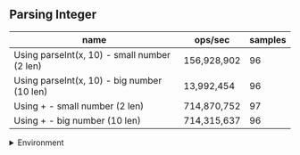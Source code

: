 ## Parsing Integer

|name|ops/sec|samples|
|-|-|-|
|Using parseInt(x, 10) - small number (2 len)|156,928,902|96|
|Using parseInt(x, 10) - big number (10 len)|13,992,454|96|
|Using + - small number (2 len)|714,870,752|97|
|Using + - big number (10 len)|714,315,637|96|


<details>
<summary>Environment</summary>

* __Machine:__ linux x64 | 2 vCPUs | 6.8GB Mem
* __Run:__ Tue Oct 10 2023 21:12:15 GMT+0000 (Coordinated Universal Time)
</details>

<!--
{"environment":{"platform":"linux","arch":"x64","cpus":2,"totalMemory":6.759757995605469},"benchmarks":"[{\"timeStamp\":1696972318442,\"currentTarget\":{\"0\":{\"name\":\"Using parseInt(x, 10) - small number (2 len)\",\"options\":{\"async\":false,\"defer\":false,\"delay\":0.005,\"initCount\":1,\"maxTime\":5,\"minSamples\":5,\"minTime\":0.05},\"async\":false,\"defer\":false,\"delay\":0.005,\"initCount\":1,\"maxTime\":5,\"minSamples\":5,\"minTime\":0.05,\"id\":1,\"stats\":{\"moe\":1.7662813958866247e-10,\"rme\":2.771805999733625,\"sem\":9.011639774931759e-11,\"deviation\":8.8295676777409e-10,\"mean\":6.372312478060757e-9,\"sample\":[6.358513597769712e-9,6.396403009658229e-9,6.360350329221702e-9,6.255501850828924e-9,6.2051685455337615e-9,6.227640870435285e-9,6.200857522036081e-9,6.274294692399182e-9,6.295490929569396e-9,6.218436463627783e-9,6.30673935613873e-9,6.2000151381342355e-9,6.218275295766563e-9,6.2195388716193305e-9,6.214831432167842e-9,6.2129235565101476e-9,6.863724706958797e-9,6.212502364559225e-9,6.7243451053593085e-9,6.205317325396425e-9,6.5919773587027985e-9,6.2179285556869645e-9,6.254089618993478e-9,6.2025918418339985e-9,6.2850352110276975e-9,6.309650659679506e-9,6.221112271315999e-9,6.222598707262799e-9,6.267716541285669e-9,6.275781252225968e-9,6.199383350207852e-9,6.202728109818121e-9,6.277614676012338e-9,6.29168769013255e-9,6.3007929929516005e-9,6.427424204085075e-9,6.2188436758801875e-9,6.242725637747309e-9,6.220142260571283e-9,6.366896924283608e-9,6.218138606230288e-9,6.223444375928642e-9,6.204769243973887e-9,6.28372430626514e-9,6.219350618608644e-9,6.215859775609512e-9,6.288017674603369e-9,6.281450546308395e-9,6.2159149345402005e-9,6.218103977305192e-9,6.216471347161652e-9,6.221418336461068e-9,6.217324702815802e-9,6.204882901053041e-9,6.264803803641132e-9,6.2187594533873645e-9,6.224411388661945e-9,6.213342376429772e-9,6.255008641153559e-9,6.227515624447328e-9,6.2348125573386975e-9,6.2186603899266435e-9,6.2465369219783105e-9,6.2018900962016276e-9,6.219526113054041e-9,6.218994311704354e-9,6.260846212201601e-9,6.202310466617345e-9,6.2056249494479536e-9,6.2237557889050404e-9,6.3118871453225105e-9,6.2158529734992254e-9,6.851743925035303e-9,6.192218484771806e-9,6.209718706767952e-9,6.210436020216367e-9,6.212352978569889e-9,6.21345368368901e-9,6.199453580296934e-9,6.271977061800017e-9,6.209322947623998e-9,6.205328130089989e-9,6.2029535752262685e-9,6.254810761581582e-9,6.400179278892211e-9,6.588178600165279e-9,1.4769868902310071e-8,7.471309564533846e-9,6.296093758309396e-9,6.2335633188658634e-9,6.2390174982432e-9,6.239747179164864e-9,6.332986178359247e-9,6.302017901670178e-9,6.245819608529895e-9,6.228443184940969e-9],\"variance\":7.796126537580682e-19},\"times\":{\"cycle\":0.05152477268398029,\"elapsed\":5.528,\"period\":6.372312478060757e-9,\"timeStamp\":1696972312914},\"running\":false,\"count\":8085726,\"cycles\":7,\"hz\":156928901.93990037},\"1\":{\"name\":\"Using parseInt(x, 10) - big number (10 len)\",\"options\":{\"async\":false,\"defer\":false,\"delay\":0.005,\"initCount\":1,\"maxTime\":5,\"minSamples\":5,\"minTime\":0.05},\"async\":false,\"defer\":false,\"delay\":0.005,\"initCount\":1,\"maxTime\":5,\"minSamples\":5,\"minTime\":0.05,\"id\":2,\"stats\":{\"moe\":1.7924783295516236e-9,\"rme\":2.5081171308479253,\"sem\":9.145297599753182e-10,\"deviation\":8.960525066118015e-9,\"mean\":7.146709009342144e-8,\"sample\":[7.500282774105562e-8,8.31344951494796e-8,1.5708520144077413e-7,7.456677604605669e-8,6.949871618240765e-8,7.209447334690492e-8,7.047121657653211e-8,7.086836105913237e-8,7.12132727409814e-8,7.082339522800957e-8,7.133116873324971e-8,7.146853104672603e-8,7.05692349872852e-8,7.131814549018801e-8,7.157134612352889e-8,7.10576792580864e-8,7.137023983330248e-8,7.12522067542651e-8,6.961112733304545e-8,7.00640661306574e-8,6.98341702480585e-8,7.005501840389875e-8,6.97989389484074e-8,7.078816392835845e-8,7.080954946433344e-8,6.995645301693707e-8,7.050864263535605e-8,7.019018732906993e-8,7.037813466033326e-8,6.964594737238936e-8,6.985295113542116e-8,6.984335506158623e-8,7.042556668243165e-8,7.069782374754101e-8,7.012041016361306e-8,7.009079805062614e-8,7.011122535008534e-8,6.991614813596265e-8,7.045257277593853e-8,7.0200057576443e-8,7.068479913361163e-8,6.99220428670327e-8,7.019402575860391e-8,6.975740165737903e-8,7.017195341791587e-8,6.99957969196603e-8,7.065752023743428e-8,6.983334772744409e-8,7.000594134057151e-8,7.000690094795501e-8,7.035770736087407e-8,7.020691191489653e-8,7.043296936796145e-8,6.951379572700541e-8,7.030479186801286e-8,7.028148711727088e-8,7.034372451042887e-8,6.991189844612147e-8,7.044517146127641e-8,7.034276490304538e-8,7.047190338124516e-8,7.012205383397422e-8,7.049232793896897e-8,6.991847861103685e-8,7.06264001699876e-8,7.017757397544776e-8,7.063339159521018e-8,6.978399511971103e-8,7.064367310289047e-8,7.008037945617678e-8,7.061625574907638e-8,6.993588863070881e-8,7.068987134406723e-8,6.991614813596265e-8,7.031946152317109e-8,7.02218543727252e-8,7.070536351983989e-8,6.986227303571795e-8,7.045833042023949e-8,6.990586799915007e-8,7.057362039302777e-8,6.989983481044327e-8,7.040925335691226e-8,7.005227666851735e-8,7.031068659908288e-8,6.980922045608769e-8,7.063668167766788e-8,7.007887150171701e-8,7.048972329035664e-8,6.985253987511396e-8,7.06555996517996e-8,7.011903929592236e-8,7.03422179268368e-8,6.99938777048933e-8,7.070508934630175e-8,6.991107592550705e-8],\"variance\":8.029100946052925e-17},\"times\":{\"cycle\":0.052132740874997675,\"elapsed\":5.498,\"period\":7.146709009342144e-8,\"timeStamp\":1696972318456},\"running\":false,\"count\":729465,\"cycles\":6,\"hz\":13992454.410733733},\"2\":{\"name\":\"Using + - small number (2 len)\",\"options\":{\"async\":false,\"defer\":false,\"delay\":0.005,\"initCount\":1,\"maxTime\":5,\"minSamples\":5,\"minTime\":0.05},\"async\":false,\"defer\":false,\"delay\":0.005,\"initCount\":1,\"maxTime\":5,\"minSamples\":5,\"minTime\":0.05,\"id\":3,\"stats\":{\"moe\":4.073252169684871e-12,\"rme\":0.2911848840952214,\"sem\":2.0781898824922813e-12,\"deviation\":2.0467796637797833e-11,\"mean\":1.3988542648226418e-9,\"sample\":[1.41517404057485e-9,1.3919914425232316e-9,1.3908147351229366e-9,1.405593722801419e-9,1.394102574871772e-9,1.390761960167728e-9,1.3968055394417284e-9,1.4043766956771002e-9,1.3909754250619706e-9,1.3870919660858578e-9,1.405746331376819e-9,1.390630960774808e-9,1.3904429531507673e-9,1.3854883439973286e-9,1.3938077643056797e-9,1.3883306045501273e-9,1.3863924671317054e-9,1.4012479448416596e-9,1.3969375659305411e-9,1.3884826971883403e-9,1.403877314408412e-9,1.4064430655129707e-9,1.3886347345301936e-9,1.4045132225485507e-9,1.423258826833532e-9,1.4196617709665689e-9,1.3906834923168196e-9,1.3875454238861364e-9,1.4056855053808057e-9,1.3975430334244932e-9,1.4004461476214852e-9,1.3952427324961722e-9,1.3858505351554073e-9,1.4064181821509653e-9,1.3950685213139543e-9,1.3881508913800882e-9,1.4067997546832283e-9,1.413075919192775e-9,1.3844377131570998e-9,1.4026193222181383e-9,1.391640119345028e-9,1.3848275801433647e-9,1.4052016622307006e-9,1.3951487010359716e-9,1.4050883046926759e-9,1.4035449279883798e-9,1.3868563206476663e-9,1.4046453255526194e-9,1.3949766464117942e-9,1.3881115480199397e-9,1.4046757385506261e-9,1.3959167121801792e-9,1.576942037194212e-9,1.3857835712634327e-9,1.405314411508765e-9,1.387414841531968e-9,1.3933868760614482e-9,1.4056782393795662e-9,1.3940910011482745e-9,1.3890982083086113e-9,1.4037921278114318e-9,1.396512837880342e-9,1.392671577996144e-9,1.3869663535325469e-9,1.422498518333316e-9,1.390244245938941e-9,1.4064127903775365e-9,1.3889380430534147e-9,1.3900426586349865e-9,1.4048193946206235e-9,1.4086302507210335e-9,1.4094338660816327e-9,1.3951569561510058e-9,1.389034694500516e-9,1.408787654506313e-9,1.3943947628391644e-9,1.3869497847130436e-9,1.4043830823737088e-9,1.3899653098626064e-9,1.405432468556937e-9,1.4069540660960034e-9,1.3827854328485353e-9,1.4044383393867515e-9,1.4015746398532356e-9,1.3843291221469391e-9,1.413871575853243e-9,1.3905866682086716e-9,1.3884161252390672e-9,1.4010748414129248e-9,1.391699540585296e-9,1.3861268390630244e-9,1.4033033476360906e-9,1.393905955049124e-9,1.385585618573956e-9,1.3972252971189751e-9,1.3895731811343666e-9,1.3928511011554598e-9],\"variance\":4.1893069920624825e-22},\"times\":{\"cycle\":0.05065614715260787,\"elapsed\":5.533,\"period\":1.3988542648226418e-9,\"timeStamp\":1696972323955},\"running\":false,\"count\":36212598,\"cycles\":6,\"hz\":714870751.8340291},\"3\":{\"name\":\"Using + - big number (10 len)\",\"options\":{\"async\":false,\"defer\":false,\"delay\":0.005,\"initCount\":1,\"maxTime\":5,\"minSamples\":5,\"minTime\":0.05},\"async\":false,\"defer\":false,\"delay\":0.005,\"initCount\":1,\"maxTime\":5,\"minSamples\":5,\"minTime\":0.05,\"id\":4,\"stats\":{\"moe\":2.188368731414596e-12,\"rme\":0.15631860048517993,\"sem\":1.116514658884998e-12,\"deviation\":1.0939564818423447e-11,\"mean\":1.3999413535064679e-9,\"sample\":[1.4174268281371943e-9,1.401205694824377e-9,1.4081526265934075e-9,1.3963375249264949e-9,1.406517070681783e-9,1.4007516812127483e-9,1.3854156594244916e-9,1.4049154802669143e-9,1.3961347375743005e-9,1.3903529044295395e-9,1.4266582598288836e-9,1.3946505264242196e-9,1.3886000953661044e-9,1.4056077429301983e-9,1.3951600317443968e-9,1.387506320358116e-9,1.4080556113980772e-9,1.3966830096036216e-9,1.4060504346944028e-9,1.3966956846829967e-9,1.3976785199349918e-9,1.40620272834025e-9,1.3957931904890361e-9,1.390206358582241e-9,1.444574082760924e-9,1.4172656255883002e-9,1.399561080908927e-9,1.3927533528410945e-9,1.3880690704977004e-9,1.4046606617401153e-9,1.3952782546932245e-9,1.3879084991205117e-9,1.4062165707003525e-9,1.3975511702220492e-9,1.388617227957758e-9,1.404057134839648e-9,1.3949653896701885e-9,1.4119722517156776e-9,1.3963690326692986e-9,1.390261728022651e-9,1.408049326862639e-9,1.3947356064924876e-9,1.3946082567795449e-9,1.3965766403861156e-9,1.3905856115643283e-9,1.3979858203292665e-9,1.4019779846675375e-9,1.3920999934442582e-9,1.3982737414193978e-9,1.4010920736209797e-9,1.3921110673323401e-9,1.4000926552215818e-9,1.3994946652651553e-9,1.398381711828197e-9,1.394854650789369e-9,1.3965877419589176e-9,1.410255799062972e-9,1.3910396686604095e-9,1.4385747485230754e-9,1.39834295321991e-9,1.391244535589926e-9,1.407179998963484e-9,1.3979276824168362e-9,1.3900347133169706e-9,1.4066872109438365e-9,1.399190105658181e-9,1.389190301666e-9,1.4025178367115337e-9,1.3960478899149214e-9,1.3875319869257248e-9,1.406825634544861e-9,1.3957571726680495e-9,1.3902450895058076e-9,1.406825634544861e-9,1.4265594692152554e-9,1.4077669150318285e-9,1.3976812884070125e-9,1.3899765477198201e-9,1.4076700185111113e-9,1.398218371978988e-9,1.3894616396087286e-9,1.403744297501332e-9,1.3966541852874093e-9,1.3918508309624138e-9,1.3936116068521677e-9,1.4008484480831765e-9,1.3912140823977004e-9,1.4092337899318867e-9,1.3939945695867624e-9,1.4402726800979642e-9,1.3966772189746199e-9,1.3876020846372837e-9,1.3970260741339223e-9,1.39881171090242e-9,1.391860049974242e-9,1.397867689628152e-9],\"variance\":1.1967407841648801e-22},\"times\":{\"cycle\":0.05056729282953795,\"elapsed\":5.612,\"period\":1.3999413535064679e-9,\"timeStamp\":1696972329488},\"running\":false,\"count\":36121008,\"cycles\":6,\"hz\":714315637.21957},\"options\":{},\"events\":{\"start\":[null],\"cycle\":[null,null],\"complete\":[null,null]},\"length\":4,\"running\":false},\"type\":\"cycle\",\"target\":{\"name\":\"Using parseInt(x, 10) - small number (2 len)\",\"options\":{\"async\":false,\"defer\":false,\"delay\":0.005,\"initCount\":1,\"maxTime\":5,\"minSamples\":5,\"minTime\":0.05},\"async\":false,\"defer\":false,\"delay\":0.005,\"initCount\":1,\"maxTime\":5,\"minSamples\":5,\"minTime\":0.05,\"id\":1,\"stats\":{\"moe\":1.7662813958866247e-10,\"rme\":2.771805999733625,\"sem\":9.011639774931759e-11,\"deviation\":8.8295676777409e-10,\"mean\":6.372312478060757e-9,\"sample\":[6.358513597769712e-9,6.396403009658229e-9,6.360350329221702e-9,6.255501850828924e-9,6.2051685455337615e-9,6.227640870435285e-9,6.200857522036081e-9,6.274294692399182e-9,6.295490929569396e-9,6.218436463627783e-9,6.30673935613873e-9,6.2000151381342355e-9,6.218275295766563e-9,6.2195388716193305e-9,6.214831432167842e-9,6.2129235565101476e-9,6.863724706958797e-9,6.212502364559225e-9,6.7243451053593085e-9,6.205317325396425e-9,6.5919773587027985e-9,6.2179285556869645e-9,6.254089618993478e-9,6.2025918418339985e-9,6.2850352110276975e-9,6.309650659679506e-9,6.221112271315999e-9,6.222598707262799e-9,6.267716541285669e-9,6.275781252225968e-9,6.199383350207852e-9,6.202728109818121e-9,6.277614676012338e-9,6.29168769013255e-9,6.3007929929516005e-9,6.427424204085075e-9,6.2188436758801875e-9,6.242725637747309e-9,6.220142260571283e-9,6.366896924283608e-9,6.218138606230288e-9,6.223444375928642e-9,6.204769243973887e-9,6.28372430626514e-9,6.219350618608644e-9,6.215859775609512e-9,6.288017674603369e-9,6.281450546308395e-9,6.2159149345402005e-9,6.218103977305192e-9,6.216471347161652e-9,6.221418336461068e-9,6.217324702815802e-9,6.204882901053041e-9,6.264803803641132e-9,6.2187594533873645e-9,6.224411388661945e-9,6.213342376429772e-9,6.255008641153559e-9,6.227515624447328e-9,6.2348125573386975e-9,6.2186603899266435e-9,6.2465369219783105e-9,6.2018900962016276e-9,6.219526113054041e-9,6.218994311704354e-9,6.260846212201601e-9,6.202310466617345e-9,6.2056249494479536e-9,6.2237557889050404e-9,6.3118871453225105e-9,6.2158529734992254e-9,6.851743925035303e-9,6.192218484771806e-9,6.209718706767952e-9,6.210436020216367e-9,6.212352978569889e-9,6.21345368368901e-9,6.199453580296934e-9,6.271977061800017e-9,6.209322947623998e-9,6.205328130089989e-9,6.2029535752262685e-9,6.254810761581582e-9,6.400179278892211e-9,6.588178600165279e-9,1.4769868902310071e-8,7.471309564533846e-9,6.296093758309396e-9,6.2335633188658634e-9,6.2390174982432e-9,6.239747179164864e-9,6.332986178359247e-9,6.302017901670178e-9,6.245819608529895e-9,6.228443184940969e-9],\"variance\":7.796126537580682e-19},\"times\":{\"cycle\":0.05152477268398029,\"elapsed\":5.528,\"period\":6.372312478060757e-9,\"timeStamp\":1696972312914},\"running\":false,\"count\":8085726,\"cycles\":7,\"hz\":156928901.93990037},\"aborted\":false},{\"timeStamp\":1696972323954,\"currentTarget\":{\"0\":{\"name\":\"Using parseInt(x, 10) - small number (2 len)\",\"options\":{\"async\":false,\"defer\":false,\"delay\":0.005,\"initCount\":1,\"maxTime\":5,\"minSamples\":5,\"minTime\":0.05},\"async\":false,\"defer\":false,\"delay\":0.005,\"initCount\":1,\"maxTime\":5,\"minSamples\":5,\"minTime\":0.05,\"id\":1,\"stats\":{\"moe\":1.7662813958866247e-10,\"rme\":2.771805999733625,\"sem\":9.011639774931759e-11,\"deviation\":8.8295676777409e-10,\"mean\":6.372312478060757e-9,\"sample\":[6.358513597769712e-9,6.396403009658229e-9,6.360350329221702e-9,6.255501850828924e-9,6.2051685455337615e-9,6.227640870435285e-9,6.200857522036081e-9,6.274294692399182e-9,6.295490929569396e-9,6.218436463627783e-9,6.30673935613873e-9,6.2000151381342355e-9,6.218275295766563e-9,6.2195388716193305e-9,6.214831432167842e-9,6.2129235565101476e-9,6.863724706958797e-9,6.212502364559225e-9,6.7243451053593085e-9,6.205317325396425e-9,6.5919773587027985e-9,6.2179285556869645e-9,6.254089618993478e-9,6.2025918418339985e-9,6.2850352110276975e-9,6.309650659679506e-9,6.221112271315999e-9,6.222598707262799e-9,6.267716541285669e-9,6.275781252225968e-9,6.199383350207852e-9,6.202728109818121e-9,6.277614676012338e-9,6.29168769013255e-9,6.3007929929516005e-9,6.427424204085075e-9,6.2188436758801875e-9,6.242725637747309e-9,6.220142260571283e-9,6.366896924283608e-9,6.218138606230288e-9,6.223444375928642e-9,6.204769243973887e-9,6.28372430626514e-9,6.219350618608644e-9,6.215859775609512e-9,6.288017674603369e-9,6.281450546308395e-9,6.2159149345402005e-9,6.218103977305192e-9,6.216471347161652e-9,6.221418336461068e-9,6.217324702815802e-9,6.204882901053041e-9,6.264803803641132e-9,6.2187594533873645e-9,6.224411388661945e-9,6.213342376429772e-9,6.255008641153559e-9,6.227515624447328e-9,6.2348125573386975e-9,6.2186603899266435e-9,6.2465369219783105e-9,6.2018900962016276e-9,6.219526113054041e-9,6.218994311704354e-9,6.260846212201601e-9,6.202310466617345e-9,6.2056249494479536e-9,6.2237557889050404e-9,6.3118871453225105e-9,6.2158529734992254e-9,6.851743925035303e-9,6.192218484771806e-9,6.209718706767952e-9,6.210436020216367e-9,6.212352978569889e-9,6.21345368368901e-9,6.199453580296934e-9,6.271977061800017e-9,6.209322947623998e-9,6.205328130089989e-9,6.2029535752262685e-9,6.254810761581582e-9,6.400179278892211e-9,6.588178600165279e-9,1.4769868902310071e-8,7.471309564533846e-9,6.296093758309396e-9,6.2335633188658634e-9,6.2390174982432e-9,6.239747179164864e-9,6.332986178359247e-9,6.302017901670178e-9,6.245819608529895e-9,6.228443184940969e-9],\"variance\":7.796126537580682e-19},\"times\":{\"cycle\":0.05152477268398029,\"elapsed\":5.528,\"period\":6.372312478060757e-9,\"timeStamp\":1696972312914},\"running\":false,\"count\":8085726,\"cycles\":7,\"hz\":156928901.93990037},\"1\":{\"name\":\"Using parseInt(x, 10) - big number (10 len)\",\"options\":{\"async\":false,\"defer\":false,\"delay\":0.005,\"initCount\":1,\"maxTime\":5,\"minSamples\":5,\"minTime\":0.05},\"async\":false,\"defer\":false,\"delay\":0.005,\"initCount\":1,\"maxTime\":5,\"minSamples\":5,\"minTime\":0.05,\"id\":2,\"stats\":{\"moe\":1.7924783295516236e-9,\"rme\":2.5081171308479253,\"sem\":9.145297599753182e-10,\"deviation\":8.960525066118015e-9,\"mean\":7.146709009342144e-8,\"sample\":[7.500282774105562e-8,8.31344951494796e-8,1.5708520144077413e-7,7.456677604605669e-8,6.949871618240765e-8,7.209447334690492e-8,7.047121657653211e-8,7.086836105913237e-8,7.12132727409814e-8,7.082339522800957e-8,7.133116873324971e-8,7.146853104672603e-8,7.05692349872852e-8,7.131814549018801e-8,7.157134612352889e-8,7.10576792580864e-8,7.137023983330248e-8,7.12522067542651e-8,6.961112733304545e-8,7.00640661306574e-8,6.98341702480585e-8,7.005501840389875e-8,6.97989389484074e-8,7.078816392835845e-8,7.080954946433344e-8,6.995645301693707e-8,7.050864263535605e-8,7.019018732906993e-8,7.037813466033326e-8,6.964594737238936e-8,6.985295113542116e-8,6.984335506158623e-8,7.042556668243165e-8,7.069782374754101e-8,7.012041016361306e-8,7.009079805062614e-8,7.011122535008534e-8,6.991614813596265e-8,7.045257277593853e-8,7.0200057576443e-8,7.068479913361163e-8,6.99220428670327e-8,7.019402575860391e-8,6.975740165737903e-8,7.017195341791587e-8,6.99957969196603e-8,7.065752023743428e-8,6.983334772744409e-8,7.000594134057151e-8,7.000690094795501e-8,7.035770736087407e-8,7.020691191489653e-8,7.043296936796145e-8,6.951379572700541e-8,7.030479186801286e-8,7.028148711727088e-8,7.034372451042887e-8,6.991189844612147e-8,7.044517146127641e-8,7.034276490304538e-8,7.047190338124516e-8,7.012205383397422e-8,7.049232793896897e-8,6.991847861103685e-8,7.06264001699876e-8,7.017757397544776e-8,7.063339159521018e-8,6.978399511971103e-8,7.064367310289047e-8,7.008037945617678e-8,7.061625574907638e-8,6.993588863070881e-8,7.068987134406723e-8,6.991614813596265e-8,7.031946152317109e-8,7.02218543727252e-8,7.070536351983989e-8,6.986227303571795e-8,7.045833042023949e-8,6.990586799915007e-8,7.057362039302777e-8,6.989983481044327e-8,7.040925335691226e-8,7.005227666851735e-8,7.031068659908288e-8,6.980922045608769e-8,7.063668167766788e-8,7.007887150171701e-8,7.048972329035664e-8,6.985253987511396e-8,7.06555996517996e-8,7.011903929592236e-8,7.03422179268368e-8,6.99938777048933e-8,7.070508934630175e-8,6.991107592550705e-8],\"variance\":8.029100946052925e-17},\"times\":{\"cycle\":0.052132740874997675,\"elapsed\":5.498,\"period\":7.146709009342144e-8,\"timeStamp\":1696972318456},\"running\":false,\"count\":729465,\"cycles\":6,\"hz\":13992454.410733733},\"2\":{\"name\":\"Using + - small number (2 len)\",\"options\":{\"async\":false,\"defer\":false,\"delay\":0.005,\"initCount\":1,\"maxTime\":5,\"minSamples\":5,\"minTime\":0.05},\"async\":false,\"defer\":false,\"delay\":0.005,\"initCount\":1,\"maxTime\":5,\"minSamples\":5,\"minTime\":0.05,\"id\":3,\"stats\":{\"moe\":4.073252169684871e-12,\"rme\":0.2911848840952214,\"sem\":2.0781898824922813e-12,\"deviation\":2.0467796637797833e-11,\"mean\":1.3988542648226418e-9,\"sample\":[1.41517404057485e-9,1.3919914425232316e-9,1.3908147351229366e-9,1.405593722801419e-9,1.394102574871772e-9,1.390761960167728e-9,1.3968055394417284e-9,1.4043766956771002e-9,1.3909754250619706e-9,1.3870919660858578e-9,1.405746331376819e-9,1.390630960774808e-9,1.3904429531507673e-9,1.3854883439973286e-9,1.3938077643056797e-9,1.3883306045501273e-9,1.3863924671317054e-9,1.4012479448416596e-9,1.3969375659305411e-9,1.3884826971883403e-9,1.403877314408412e-9,1.4064430655129707e-9,1.3886347345301936e-9,1.4045132225485507e-9,1.423258826833532e-9,1.4196617709665689e-9,1.3906834923168196e-9,1.3875454238861364e-9,1.4056855053808057e-9,1.3975430334244932e-9,1.4004461476214852e-9,1.3952427324961722e-9,1.3858505351554073e-9,1.4064181821509653e-9,1.3950685213139543e-9,1.3881508913800882e-9,1.4067997546832283e-9,1.413075919192775e-9,1.3844377131570998e-9,1.4026193222181383e-9,1.391640119345028e-9,1.3848275801433647e-9,1.4052016622307006e-9,1.3951487010359716e-9,1.4050883046926759e-9,1.4035449279883798e-9,1.3868563206476663e-9,1.4046453255526194e-9,1.3949766464117942e-9,1.3881115480199397e-9,1.4046757385506261e-9,1.3959167121801792e-9,1.576942037194212e-9,1.3857835712634327e-9,1.405314411508765e-9,1.387414841531968e-9,1.3933868760614482e-9,1.4056782393795662e-9,1.3940910011482745e-9,1.3890982083086113e-9,1.4037921278114318e-9,1.396512837880342e-9,1.392671577996144e-9,1.3869663535325469e-9,1.422498518333316e-9,1.390244245938941e-9,1.4064127903775365e-9,1.3889380430534147e-9,1.3900426586349865e-9,1.4048193946206235e-9,1.4086302507210335e-9,1.4094338660816327e-9,1.3951569561510058e-9,1.389034694500516e-9,1.408787654506313e-9,1.3943947628391644e-9,1.3869497847130436e-9,1.4043830823737088e-9,1.3899653098626064e-9,1.405432468556937e-9,1.4069540660960034e-9,1.3827854328485353e-9,1.4044383393867515e-9,1.4015746398532356e-9,1.3843291221469391e-9,1.413871575853243e-9,1.3905866682086716e-9,1.3884161252390672e-9,1.4010748414129248e-9,1.391699540585296e-9,1.3861268390630244e-9,1.4033033476360906e-9,1.393905955049124e-9,1.385585618573956e-9,1.3972252971189751e-9,1.3895731811343666e-9,1.3928511011554598e-9],\"variance\":4.1893069920624825e-22},\"times\":{\"cycle\":0.05065614715260787,\"elapsed\":5.533,\"period\":1.3988542648226418e-9,\"timeStamp\":1696972323955},\"running\":false,\"count\":36212598,\"cycles\":6,\"hz\":714870751.8340291},\"3\":{\"name\":\"Using + - big number (10 len)\",\"options\":{\"async\":false,\"defer\":false,\"delay\":0.005,\"initCount\":1,\"maxTime\":5,\"minSamples\":5,\"minTime\":0.05},\"async\":false,\"defer\":false,\"delay\":0.005,\"initCount\":1,\"maxTime\":5,\"minSamples\":5,\"minTime\":0.05,\"id\":4,\"stats\":{\"moe\":2.188368731414596e-12,\"rme\":0.15631860048517993,\"sem\":1.116514658884998e-12,\"deviation\":1.0939564818423447e-11,\"mean\":1.3999413535064679e-9,\"sample\":[1.4174268281371943e-9,1.401205694824377e-9,1.4081526265934075e-9,1.3963375249264949e-9,1.406517070681783e-9,1.4007516812127483e-9,1.3854156594244916e-9,1.4049154802669143e-9,1.3961347375743005e-9,1.3903529044295395e-9,1.4266582598288836e-9,1.3946505264242196e-9,1.3886000953661044e-9,1.4056077429301983e-9,1.3951600317443968e-9,1.387506320358116e-9,1.4080556113980772e-9,1.3966830096036216e-9,1.4060504346944028e-9,1.3966956846829967e-9,1.3976785199349918e-9,1.40620272834025e-9,1.3957931904890361e-9,1.390206358582241e-9,1.444574082760924e-9,1.4172656255883002e-9,1.399561080908927e-9,1.3927533528410945e-9,1.3880690704977004e-9,1.4046606617401153e-9,1.3952782546932245e-9,1.3879084991205117e-9,1.4062165707003525e-9,1.3975511702220492e-9,1.388617227957758e-9,1.404057134839648e-9,1.3949653896701885e-9,1.4119722517156776e-9,1.3963690326692986e-9,1.390261728022651e-9,1.408049326862639e-9,1.3947356064924876e-9,1.3946082567795449e-9,1.3965766403861156e-9,1.3905856115643283e-9,1.3979858203292665e-9,1.4019779846675375e-9,1.3920999934442582e-9,1.3982737414193978e-9,1.4010920736209797e-9,1.3921110673323401e-9,1.4000926552215818e-9,1.3994946652651553e-9,1.398381711828197e-9,1.394854650789369e-9,1.3965877419589176e-9,1.410255799062972e-9,1.3910396686604095e-9,1.4385747485230754e-9,1.39834295321991e-9,1.391244535589926e-9,1.407179998963484e-9,1.3979276824168362e-9,1.3900347133169706e-9,1.4066872109438365e-9,1.399190105658181e-9,1.389190301666e-9,1.4025178367115337e-9,1.3960478899149214e-9,1.3875319869257248e-9,1.406825634544861e-9,1.3957571726680495e-9,1.3902450895058076e-9,1.406825634544861e-9,1.4265594692152554e-9,1.4077669150318285e-9,1.3976812884070125e-9,1.3899765477198201e-9,1.4076700185111113e-9,1.398218371978988e-9,1.3894616396087286e-9,1.403744297501332e-9,1.3966541852874093e-9,1.3918508309624138e-9,1.3936116068521677e-9,1.4008484480831765e-9,1.3912140823977004e-9,1.4092337899318867e-9,1.3939945695867624e-9,1.4402726800979642e-9,1.3966772189746199e-9,1.3876020846372837e-9,1.3970260741339223e-9,1.39881171090242e-9,1.391860049974242e-9,1.397867689628152e-9],\"variance\":1.1967407841648801e-22},\"times\":{\"cycle\":0.05056729282953795,\"elapsed\":5.612,\"period\":1.3999413535064679e-9,\"timeStamp\":1696972329488},\"running\":false,\"count\":36121008,\"cycles\":6,\"hz\":714315637.21957},\"options\":{},\"events\":{\"start\":[null],\"cycle\":[null,null],\"complete\":[null,null]},\"length\":4,\"running\":false},\"type\":\"cycle\",\"target\":{\"name\":\"Using parseInt(x, 10) - big number (10 len)\",\"options\":{\"async\":false,\"defer\":false,\"delay\":0.005,\"initCount\":1,\"maxTime\":5,\"minSamples\":5,\"minTime\":0.05},\"async\":false,\"defer\":false,\"delay\":0.005,\"initCount\":1,\"maxTime\":5,\"minSamples\":5,\"minTime\":0.05,\"id\":2,\"stats\":{\"moe\":1.7924783295516236e-9,\"rme\":2.5081171308479253,\"sem\":9.145297599753182e-10,\"deviation\":8.960525066118015e-9,\"mean\":7.146709009342144e-8,\"sample\":[7.500282774105562e-8,8.31344951494796e-8,1.5708520144077413e-7,7.456677604605669e-8,6.949871618240765e-8,7.209447334690492e-8,7.047121657653211e-8,7.086836105913237e-8,7.12132727409814e-8,7.082339522800957e-8,7.133116873324971e-8,7.146853104672603e-8,7.05692349872852e-8,7.131814549018801e-8,7.157134612352889e-8,7.10576792580864e-8,7.137023983330248e-8,7.12522067542651e-8,6.961112733304545e-8,7.00640661306574e-8,6.98341702480585e-8,7.005501840389875e-8,6.97989389484074e-8,7.078816392835845e-8,7.080954946433344e-8,6.995645301693707e-8,7.050864263535605e-8,7.019018732906993e-8,7.037813466033326e-8,6.964594737238936e-8,6.985295113542116e-8,6.984335506158623e-8,7.042556668243165e-8,7.069782374754101e-8,7.012041016361306e-8,7.009079805062614e-8,7.011122535008534e-8,6.991614813596265e-8,7.045257277593853e-8,7.0200057576443e-8,7.068479913361163e-8,6.99220428670327e-8,7.019402575860391e-8,6.975740165737903e-8,7.017195341791587e-8,6.99957969196603e-8,7.065752023743428e-8,6.983334772744409e-8,7.000594134057151e-8,7.000690094795501e-8,7.035770736087407e-8,7.020691191489653e-8,7.043296936796145e-8,6.951379572700541e-8,7.030479186801286e-8,7.028148711727088e-8,7.034372451042887e-8,6.991189844612147e-8,7.044517146127641e-8,7.034276490304538e-8,7.047190338124516e-8,7.012205383397422e-8,7.049232793896897e-8,6.991847861103685e-8,7.06264001699876e-8,7.017757397544776e-8,7.063339159521018e-8,6.978399511971103e-8,7.064367310289047e-8,7.008037945617678e-8,7.061625574907638e-8,6.993588863070881e-8,7.068987134406723e-8,6.991614813596265e-8,7.031946152317109e-8,7.02218543727252e-8,7.070536351983989e-8,6.986227303571795e-8,7.045833042023949e-8,6.990586799915007e-8,7.057362039302777e-8,6.989983481044327e-8,7.040925335691226e-8,7.005227666851735e-8,7.031068659908288e-8,6.980922045608769e-8,7.063668167766788e-8,7.007887150171701e-8,7.048972329035664e-8,6.985253987511396e-8,7.06555996517996e-8,7.011903929592236e-8,7.03422179268368e-8,6.99938777048933e-8,7.070508934630175e-8,6.991107592550705e-8],\"variance\":8.029100946052925e-17},\"times\":{\"cycle\":0.052132740874997675,\"elapsed\":5.498,\"period\":7.146709009342144e-8,\"timeStamp\":1696972318456},\"running\":false,\"count\":729465,\"cycles\":6,\"hz\":13992454.410733733},\"aborted\":false},{\"timeStamp\":1696972329488,\"currentTarget\":{\"0\":{\"name\":\"Using parseInt(x, 10) - small number (2 len)\",\"options\":{\"async\":false,\"defer\":false,\"delay\":0.005,\"initCount\":1,\"maxTime\":5,\"minSamples\":5,\"minTime\":0.05},\"async\":false,\"defer\":false,\"delay\":0.005,\"initCount\":1,\"maxTime\":5,\"minSamples\":5,\"minTime\":0.05,\"id\":1,\"stats\":{\"moe\":1.7662813958866247e-10,\"rme\":2.771805999733625,\"sem\":9.011639774931759e-11,\"deviation\":8.8295676777409e-10,\"mean\":6.372312478060757e-9,\"sample\":[6.358513597769712e-9,6.396403009658229e-9,6.360350329221702e-9,6.255501850828924e-9,6.2051685455337615e-9,6.227640870435285e-9,6.200857522036081e-9,6.274294692399182e-9,6.295490929569396e-9,6.218436463627783e-9,6.30673935613873e-9,6.2000151381342355e-9,6.218275295766563e-9,6.2195388716193305e-9,6.214831432167842e-9,6.2129235565101476e-9,6.863724706958797e-9,6.212502364559225e-9,6.7243451053593085e-9,6.205317325396425e-9,6.5919773587027985e-9,6.2179285556869645e-9,6.254089618993478e-9,6.2025918418339985e-9,6.2850352110276975e-9,6.309650659679506e-9,6.221112271315999e-9,6.222598707262799e-9,6.267716541285669e-9,6.275781252225968e-9,6.199383350207852e-9,6.202728109818121e-9,6.277614676012338e-9,6.29168769013255e-9,6.3007929929516005e-9,6.427424204085075e-9,6.2188436758801875e-9,6.242725637747309e-9,6.220142260571283e-9,6.366896924283608e-9,6.218138606230288e-9,6.223444375928642e-9,6.204769243973887e-9,6.28372430626514e-9,6.219350618608644e-9,6.215859775609512e-9,6.288017674603369e-9,6.281450546308395e-9,6.2159149345402005e-9,6.218103977305192e-9,6.216471347161652e-9,6.221418336461068e-9,6.217324702815802e-9,6.204882901053041e-9,6.264803803641132e-9,6.2187594533873645e-9,6.224411388661945e-9,6.213342376429772e-9,6.255008641153559e-9,6.227515624447328e-9,6.2348125573386975e-9,6.2186603899266435e-9,6.2465369219783105e-9,6.2018900962016276e-9,6.219526113054041e-9,6.218994311704354e-9,6.260846212201601e-9,6.202310466617345e-9,6.2056249494479536e-9,6.2237557889050404e-9,6.3118871453225105e-9,6.2158529734992254e-9,6.851743925035303e-9,6.192218484771806e-9,6.209718706767952e-9,6.210436020216367e-9,6.212352978569889e-9,6.21345368368901e-9,6.199453580296934e-9,6.271977061800017e-9,6.209322947623998e-9,6.205328130089989e-9,6.2029535752262685e-9,6.254810761581582e-9,6.400179278892211e-9,6.588178600165279e-9,1.4769868902310071e-8,7.471309564533846e-9,6.296093758309396e-9,6.2335633188658634e-9,6.2390174982432e-9,6.239747179164864e-9,6.332986178359247e-9,6.302017901670178e-9,6.245819608529895e-9,6.228443184940969e-9],\"variance\":7.796126537580682e-19},\"times\":{\"cycle\":0.05152477268398029,\"elapsed\":5.528,\"period\":6.372312478060757e-9,\"timeStamp\":1696972312914},\"running\":false,\"count\":8085726,\"cycles\":7,\"hz\":156928901.93990037},\"1\":{\"name\":\"Using parseInt(x, 10) - big number (10 len)\",\"options\":{\"async\":false,\"defer\":false,\"delay\":0.005,\"initCount\":1,\"maxTime\":5,\"minSamples\":5,\"minTime\":0.05},\"async\":false,\"defer\":false,\"delay\":0.005,\"initCount\":1,\"maxTime\":5,\"minSamples\":5,\"minTime\":0.05,\"id\":2,\"stats\":{\"moe\":1.7924783295516236e-9,\"rme\":2.5081171308479253,\"sem\":9.145297599753182e-10,\"deviation\":8.960525066118015e-9,\"mean\":7.146709009342144e-8,\"sample\":[7.500282774105562e-8,8.31344951494796e-8,1.5708520144077413e-7,7.456677604605669e-8,6.949871618240765e-8,7.209447334690492e-8,7.047121657653211e-8,7.086836105913237e-8,7.12132727409814e-8,7.082339522800957e-8,7.133116873324971e-8,7.146853104672603e-8,7.05692349872852e-8,7.131814549018801e-8,7.157134612352889e-8,7.10576792580864e-8,7.137023983330248e-8,7.12522067542651e-8,6.961112733304545e-8,7.00640661306574e-8,6.98341702480585e-8,7.005501840389875e-8,6.97989389484074e-8,7.078816392835845e-8,7.080954946433344e-8,6.995645301693707e-8,7.050864263535605e-8,7.019018732906993e-8,7.037813466033326e-8,6.964594737238936e-8,6.985295113542116e-8,6.984335506158623e-8,7.042556668243165e-8,7.069782374754101e-8,7.012041016361306e-8,7.009079805062614e-8,7.011122535008534e-8,6.991614813596265e-8,7.045257277593853e-8,7.0200057576443e-8,7.068479913361163e-8,6.99220428670327e-8,7.019402575860391e-8,6.975740165737903e-8,7.017195341791587e-8,6.99957969196603e-8,7.065752023743428e-8,6.983334772744409e-8,7.000594134057151e-8,7.000690094795501e-8,7.035770736087407e-8,7.020691191489653e-8,7.043296936796145e-8,6.951379572700541e-8,7.030479186801286e-8,7.028148711727088e-8,7.034372451042887e-8,6.991189844612147e-8,7.044517146127641e-8,7.034276490304538e-8,7.047190338124516e-8,7.012205383397422e-8,7.049232793896897e-8,6.991847861103685e-8,7.06264001699876e-8,7.017757397544776e-8,7.063339159521018e-8,6.978399511971103e-8,7.064367310289047e-8,7.008037945617678e-8,7.061625574907638e-8,6.993588863070881e-8,7.068987134406723e-8,6.991614813596265e-8,7.031946152317109e-8,7.02218543727252e-8,7.070536351983989e-8,6.986227303571795e-8,7.045833042023949e-8,6.990586799915007e-8,7.057362039302777e-8,6.989983481044327e-8,7.040925335691226e-8,7.005227666851735e-8,7.031068659908288e-8,6.980922045608769e-8,7.063668167766788e-8,7.007887150171701e-8,7.048972329035664e-8,6.985253987511396e-8,7.06555996517996e-8,7.011903929592236e-8,7.03422179268368e-8,6.99938777048933e-8,7.070508934630175e-8,6.991107592550705e-8],\"variance\":8.029100946052925e-17},\"times\":{\"cycle\":0.052132740874997675,\"elapsed\":5.498,\"period\":7.146709009342144e-8,\"timeStamp\":1696972318456},\"running\":false,\"count\":729465,\"cycles\":6,\"hz\":13992454.410733733},\"2\":{\"name\":\"Using + - small number (2 len)\",\"options\":{\"async\":false,\"defer\":false,\"delay\":0.005,\"initCount\":1,\"maxTime\":5,\"minSamples\":5,\"minTime\":0.05},\"async\":false,\"defer\":false,\"delay\":0.005,\"initCount\":1,\"maxTime\":5,\"minSamples\":5,\"minTime\":0.05,\"id\":3,\"stats\":{\"moe\":4.073252169684871e-12,\"rme\":0.2911848840952214,\"sem\":2.0781898824922813e-12,\"deviation\":2.0467796637797833e-11,\"mean\":1.3988542648226418e-9,\"sample\":[1.41517404057485e-9,1.3919914425232316e-9,1.3908147351229366e-9,1.405593722801419e-9,1.394102574871772e-9,1.390761960167728e-9,1.3968055394417284e-9,1.4043766956771002e-9,1.3909754250619706e-9,1.3870919660858578e-9,1.405746331376819e-9,1.390630960774808e-9,1.3904429531507673e-9,1.3854883439973286e-9,1.3938077643056797e-9,1.3883306045501273e-9,1.3863924671317054e-9,1.4012479448416596e-9,1.3969375659305411e-9,1.3884826971883403e-9,1.403877314408412e-9,1.4064430655129707e-9,1.3886347345301936e-9,1.4045132225485507e-9,1.423258826833532e-9,1.4196617709665689e-9,1.3906834923168196e-9,1.3875454238861364e-9,1.4056855053808057e-9,1.3975430334244932e-9,1.4004461476214852e-9,1.3952427324961722e-9,1.3858505351554073e-9,1.4064181821509653e-9,1.3950685213139543e-9,1.3881508913800882e-9,1.4067997546832283e-9,1.413075919192775e-9,1.3844377131570998e-9,1.4026193222181383e-9,1.391640119345028e-9,1.3848275801433647e-9,1.4052016622307006e-9,1.3951487010359716e-9,1.4050883046926759e-9,1.4035449279883798e-9,1.3868563206476663e-9,1.4046453255526194e-9,1.3949766464117942e-9,1.3881115480199397e-9,1.4046757385506261e-9,1.3959167121801792e-9,1.576942037194212e-9,1.3857835712634327e-9,1.405314411508765e-9,1.387414841531968e-9,1.3933868760614482e-9,1.4056782393795662e-9,1.3940910011482745e-9,1.3890982083086113e-9,1.4037921278114318e-9,1.396512837880342e-9,1.392671577996144e-9,1.3869663535325469e-9,1.422498518333316e-9,1.390244245938941e-9,1.4064127903775365e-9,1.3889380430534147e-9,1.3900426586349865e-9,1.4048193946206235e-9,1.4086302507210335e-9,1.4094338660816327e-9,1.3951569561510058e-9,1.389034694500516e-9,1.408787654506313e-9,1.3943947628391644e-9,1.3869497847130436e-9,1.4043830823737088e-9,1.3899653098626064e-9,1.405432468556937e-9,1.4069540660960034e-9,1.3827854328485353e-9,1.4044383393867515e-9,1.4015746398532356e-9,1.3843291221469391e-9,1.413871575853243e-9,1.3905866682086716e-9,1.3884161252390672e-9,1.4010748414129248e-9,1.391699540585296e-9,1.3861268390630244e-9,1.4033033476360906e-9,1.393905955049124e-9,1.385585618573956e-9,1.3972252971189751e-9,1.3895731811343666e-9,1.3928511011554598e-9],\"variance\":4.1893069920624825e-22},\"times\":{\"cycle\":0.05065614715260787,\"elapsed\":5.533,\"period\":1.3988542648226418e-9,\"timeStamp\":1696972323955},\"running\":false,\"count\":36212598,\"cycles\":6,\"hz\":714870751.8340291},\"3\":{\"name\":\"Using + - big number (10 len)\",\"options\":{\"async\":false,\"defer\":false,\"delay\":0.005,\"initCount\":1,\"maxTime\":5,\"minSamples\":5,\"minTime\":0.05},\"async\":false,\"defer\":false,\"delay\":0.005,\"initCount\":1,\"maxTime\":5,\"minSamples\":5,\"minTime\":0.05,\"id\":4,\"stats\":{\"moe\":2.188368731414596e-12,\"rme\":0.15631860048517993,\"sem\":1.116514658884998e-12,\"deviation\":1.0939564818423447e-11,\"mean\":1.3999413535064679e-9,\"sample\":[1.4174268281371943e-9,1.401205694824377e-9,1.4081526265934075e-9,1.3963375249264949e-9,1.406517070681783e-9,1.4007516812127483e-9,1.3854156594244916e-9,1.4049154802669143e-9,1.3961347375743005e-9,1.3903529044295395e-9,1.4266582598288836e-9,1.3946505264242196e-9,1.3886000953661044e-9,1.4056077429301983e-9,1.3951600317443968e-9,1.387506320358116e-9,1.4080556113980772e-9,1.3966830096036216e-9,1.4060504346944028e-9,1.3966956846829967e-9,1.3976785199349918e-9,1.40620272834025e-9,1.3957931904890361e-9,1.390206358582241e-9,1.444574082760924e-9,1.4172656255883002e-9,1.399561080908927e-9,1.3927533528410945e-9,1.3880690704977004e-9,1.4046606617401153e-9,1.3952782546932245e-9,1.3879084991205117e-9,1.4062165707003525e-9,1.3975511702220492e-9,1.388617227957758e-9,1.404057134839648e-9,1.3949653896701885e-9,1.4119722517156776e-9,1.3963690326692986e-9,1.390261728022651e-9,1.408049326862639e-9,1.3947356064924876e-9,1.3946082567795449e-9,1.3965766403861156e-9,1.3905856115643283e-9,1.3979858203292665e-9,1.4019779846675375e-9,1.3920999934442582e-9,1.3982737414193978e-9,1.4010920736209797e-9,1.3921110673323401e-9,1.4000926552215818e-9,1.3994946652651553e-9,1.398381711828197e-9,1.394854650789369e-9,1.3965877419589176e-9,1.410255799062972e-9,1.3910396686604095e-9,1.4385747485230754e-9,1.39834295321991e-9,1.391244535589926e-9,1.407179998963484e-9,1.3979276824168362e-9,1.3900347133169706e-9,1.4066872109438365e-9,1.399190105658181e-9,1.389190301666e-9,1.4025178367115337e-9,1.3960478899149214e-9,1.3875319869257248e-9,1.406825634544861e-9,1.3957571726680495e-9,1.3902450895058076e-9,1.406825634544861e-9,1.4265594692152554e-9,1.4077669150318285e-9,1.3976812884070125e-9,1.3899765477198201e-9,1.4076700185111113e-9,1.398218371978988e-9,1.3894616396087286e-9,1.403744297501332e-9,1.3966541852874093e-9,1.3918508309624138e-9,1.3936116068521677e-9,1.4008484480831765e-9,1.3912140823977004e-9,1.4092337899318867e-9,1.3939945695867624e-9,1.4402726800979642e-9,1.3966772189746199e-9,1.3876020846372837e-9,1.3970260741339223e-9,1.39881171090242e-9,1.391860049974242e-9,1.397867689628152e-9],\"variance\":1.1967407841648801e-22},\"times\":{\"cycle\":0.05056729282953795,\"elapsed\":5.612,\"period\":1.3999413535064679e-9,\"timeStamp\":1696972329488},\"running\":false,\"count\":36121008,\"cycles\":6,\"hz\":714315637.21957},\"options\":{},\"events\":{\"start\":[null],\"cycle\":[null,null],\"complete\":[null,null]},\"length\":4,\"running\":false},\"type\":\"cycle\",\"target\":{\"name\":\"Using + - small number (2 len)\",\"options\":{\"async\":false,\"defer\":false,\"delay\":0.005,\"initCount\":1,\"maxTime\":5,\"minSamples\":5,\"minTime\":0.05},\"async\":false,\"defer\":false,\"delay\":0.005,\"initCount\":1,\"maxTime\":5,\"minSamples\":5,\"minTime\":0.05,\"id\":3,\"stats\":{\"moe\":4.073252169684871e-12,\"rme\":0.2911848840952214,\"sem\":2.0781898824922813e-12,\"deviation\":2.0467796637797833e-11,\"mean\":1.3988542648226418e-9,\"sample\":[1.41517404057485e-9,1.3919914425232316e-9,1.3908147351229366e-9,1.405593722801419e-9,1.394102574871772e-9,1.390761960167728e-9,1.3968055394417284e-9,1.4043766956771002e-9,1.3909754250619706e-9,1.3870919660858578e-9,1.405746331376819e-9,1.390630960774808e-9,1.3904429531507673e-9,1.3854883439973286e-9,1.3938077643056797e-9,1.3883306045501273e-9,1.3863924671317054e-9,1.4012479448416596e-9,1.3969375659305411e-9,1.3884826971883403e-9,1.403877314408412e-9,1.4064430655129707e-9,1.3886347345301936e-9,1.4045132225485507e-9,1.423258826833532e-9,1.4196617709665689e-9,1.3906834923168196e-9,1.3875454238861364e-9,1.4056855053808057e-9,1.3975430334244932e-9,1.4004461476214852e-9,1.3952427324961722e-9,1.3858505351554073e-9,1.4064181821509653e-9,1.3950685213139543e-9,1.3881508913800882e-9,1.4067997546832283e-9,1.413075919192775e-9,1.3844377131570998e-9,1.4026193222181383e-9,1.391640119345028e-9,1.3848275801433647e-9,1.4052016622307006e-9,1.3951487010359716e-9,1.4050883046926759e-9,1.4035449279883798e-9,1.3868563206476663e-9,1.4046453255526194e-9,1.3949766464117942e-9,1.3881115480199397e-9,1.4046757385506261e-9,1.3959167121801792e-9,1.576942037194212e-9,1.3857835712634327e-9,1.405314411508765e-9,1.387414841531968e-9,1.3933868760614482e-9,1.4056782393795662e-9,1.3940910011482745e-9,1.3890982083086113e-9,1.4037921278114318e-9,1.396512837880342e-9,1.392671577996144e-9,1.3869663535325469e-9,1.422498518333316e-9,1.390244245938941e-9,1.4064127903775365e-9,1.3889380430534147e-9,1.3900426586349865e-9,1.4048193946206235e-9,1.4086302507210335e-9,1.4094338660816327e-9,1.3951569561510058e-9,1.389034694500516e-9,1.408787654506313e-9,1.3943947628391644e-9,1.3869497847130436e-9,1.4043830823737088e-9,1.3899653098626064e-9,1.405432468556937e-9,1.4069540660960034e-9,1.3827854328485353e-9,1.4044383393867515e-9,1.4015746398532356e-9,1.3843291221469391e-9,1.413871575853243e-9,1.3905866682086716e-9,1.3884161252390672e-9,1.4010748414129248e-9,1.391699540585296e-9,1.3861268390630244e-9,1.4033033476360906e-9,1.393905955049124e-9,1.385585618573956e-9,1.3972252971189751e-9,1.3895731811343666e-9,1.3928511011554598e-9],\"variance\":4.1893069920624825e-22},\"times\":{\"cycle\":0.05065614715260787,\"elapsed\":5.533,\"period\":1.3988542648226418e-9,\"timeStamp\":1696972323955},\"running\":false,\"count\":36212598,\"cycles\":6,\"hz\":714870751.8340291},\"aborted\":false},{\"timeStamp\":1696972335100,\"currentTarget\":{\"0\":{\"name\":\"Using parseInt(x, 10) - small number (2 len)\",\"options\":{\"async\":false,\"defer\":false,\"delay\":0.005,\"initCount\":1,\"maxTime\":5,\"minSamples\":5,\"minTime\":0.05},\"async\":false,\"defer\":false,\"delay\":0.005,\"initCount\":1,\"maxTime\":5,\"minSamples\":5,\"minTime\":0.05,\"id\":1,\"stats\":{\"moe\":1.7662813958866247e-10,\"rme\":2.771805999733625,\"sem\":9.011639774931759e-11,\"deviation\":8.8295676777409e-10,\"mean\":6.372312478060757e-9,\"sample\":[6.358513597769712e-9,6.396403009658229e-9,6.360350329221702e-9,6.255501850828924e-9,6.2051685455337615e-9,6.227640870435285e-9,6.200857522036081e-9,6.274294692399182e-9,6.295490929569396e-9,6.218436463627783e-9,6.30673935613873e-9,6.2000151381342355e-9,6.218275295766563e-9,6.2195388716193305e-9,6.214831432167842e-9,6.2129235565101476e-9,6.863724706958797e-9,6.212502364559225e-9,6.7243451053593085e-9,6.205317325396425e-9,6.5919773587027985e-9,6.2179285556869645e-9,6.254089618993478e-9,6.2025918418339985e-9,6.2850352110276975e-9,6.309650659679506e-9,6.221112271315999e-9,6.222598707262799e-9,6.267716541285669e-9,6.275781252225968e-9,6.199383350207852e-9,6.202728109818121e-9,6.277614676012338e-9,6.29168769013255e-9,6.3007929929516005e-9,6.427424204085075e-9,6.2188436758801875e-9,6.242725637747309e-9,6.220142260571283e-9,6.366896924283608e-9,6.218138606230288e-9,6.223444375928642e-9,6.204769243973887e-9,6.28372430626514e-9,6.219350618608644e-9,6.215859775609512e-9,6.288017674603369e-9,6.281450546308395e-9,6.2159149345402005e-9,6.218103977305192e-9,6.216471347161652e-9,6.221418336461068e-9,6.217324702815802e-9,6.204882901053041e-9,6.264803803641132e-9,6.2187594533873645e-9,6.224411388661945e-9,6.213342376429772e-9,6.255008641153559e-9,6.227515624447328e-9,6.2348125573386975e-9,6.2186603899266435e-9,6.2465369219783105e-9,6.2018900962016276e-9,6.219526113054041e-9,6.218994311704354e-9,6.260846212201601e-9,6.202310466617345e-9,6.2056249494479536e-9,6.2237557889050404e-9,6.3118871453225105e-9,6.2158529734992254e-9,6.851743925035303e-9,6.192218484771806e-9,6.209718706767952e-9,6.210436020216367e-9,6.212352978569889e-9,6.21345368368901e-9,6.199453580296934e-9,6.271977061800017e-9,6.209322947623998e-9,6.205328130089989e-9,6.2029535752262685e-9,6.254810761581582e-9,6.400179278892211e-9,6.588178600165279e-9,1.4769868902310071e-8,7.471309564533846e-9,6.296093758309396e-9,6.2335633188658634e-9,6.2390174982432e-9,6.239747179164864e-9,6.332986178359247e-9,6.302017901670178e-9,6.245819608529895e-9,6.228443184940969e-9],\"variance\":7.796126537580682e-19},\"times\":{\"cycle\":0.05152477268398029,\"elapsed\":5.528,\"period\":6.372312478060757e-9,\"timeStamp\":1696972312914},\"running\":false,\"count\":8085726,\"cycles\":7,\"hz\":156928901.93990037},\"1\":{\"name\":\"Using parseInt(x, 10) - big number (10 len)\",\"options\":{\"async\":false,\"defer\":false,\"delay\":0.005,\"initCount\":1,\"maxTime\":5,\"minSamples\":5,\"minTime\":0.05},\"async\":false,\"defer\":false,\"delay\":0.005,\"initCount\":1,\"maxTime\":5,\"minSamples\":5,\"minTime\":0.05,\"id\":2,\"stats\":{\"moe\":1.7924783295516236e-9,\"rme\":2.5081171308479253,\"sem\":9.145297599753182e-10,\"deviation\":8.960525066118015e-9,\"mean\":7.146709009342144e-8,\"sample\":[7.500282774105562e-8,8.31344951494796e-8,1.5708520144077413e-7,7.456677604605669e-8,6.949871618240765e-8,7.209447334690492e-8,7.047121657653211e-8,7.086836105913237e-8,7.12132727409814e-8,7.082339522800957e-8,7.133116873324971e-8,7.146853104672603e-8,7.05692349872852e-8,7.131814549018801e-8,7.157134612352889e-8,7.10576792580864e-8,7.137023983330248e-8,7.12522067542651e-8,6.961112733304545e-8,7.00640661306574e-8,6.98341702480585e-8,7.005501840389875e-8,6.97989389484074e-8,7.078816392835845e-8,7.080954946433344e-8,6.995645301693707e-8,7.050864263535605e-8,7.019018732906993e-8,7.037813466033326e-8,6.964594737238936e-8,6.985295113542116e-8,6.984335506158623e-8,7.042556668243165e-8,7.069782374754101e-8,7.012041016361306e-8,7.009079805062614e-8,7.011122535008534e-8,6.991614813596265e-8,7.045257277593853e-8,7.0200057576443e-8,7.068479913361163e-8,6.99220428670327e-8,7.019402575860391e-8,6.975740165737903e-8,7.017195341791587e-8,6.99957969196603e-8,7.065752023743428e-8,6.983334772744409e-8,7.000594134057151e-8,7.000690094795501e-8,7.035770736087407e-8,7.020691191489653e-8,7.043296936796145e-8,6.951379572700541e-8,7.030479186801286e-8,7.028148711727088e-8,7.034372451042887e-8,6.991189844612147e-8,7.044517146127641e-8,7.034276490304538e-8,7.047190338124516e-8,7.012205383397422e-8,7.049232793896897e-8,6.991847861103685e-8,7.06264001699876e-8,7.017757397544776e-8,7.063339159521018e-8,6.978399511971103e-8,7.064367310289047e-8,7.008037945617678e-8,7.061625574907638e-8,6.993588863070881e-8,7.068987134406723e-8,6.991614813596265e-8,7.031946152317109e-8,7.02218543727252e-8,7.070536351983989e-8,6.986227303571795e-8,7.045833042023949e-8,6.990586799915007e-8,7.057362039302777e-8,6.989983481044327e-8,7.040925335691226e-8,7.005227666851735e-8,7.031068659908288e-8,6.980922045608769e-8,7.063668167766788e-8,7.007887150171701e-8,7.048972329035664e-8,6.985253987511396e-8,7.06555996517996e-8,7.011903929592236e-8,7.03422179268368e-8,6.99938777048933e-8,7.070508934630175e-8,6.991107592550705e-8],\"variance\":8.029100946052925e-17},\"times\":{\"cycle\":0.052132740874997675,\"elapsed\":5.498,\"period\":7.146709009342144e-8,\"timeStamp\":1696972318456},\"running\":false,\"count\":729465,\"cycles\":6,\"hz\":13992454.410733733},\"2\":{\"name\":\"Using + - small number (2 len)\",\"options\":{\"async\":false,\"defer\":false,\"delay\":0.005,\"initCount\":1,\"maxTime\":5,\"minSamples\":5,\"minTime\":0.05},\"async\":false,\"defer\":false,\"delay\":0.005,\"initCount\":1,\"maxTime\":5,\"minSamples\":5,\"minTime\":0.05,\"id\":3,\"stats\":{\"moe\":4.073252169684871e-12,\"rme\":0.2911848840952214,\"sem\":2.0781898824922813e-12,\"deviation\":2.0467796637797833e-11,\"mean\":1.3988542648226418e-9,\"sample\":[1.41517404057485e-9,1.3919914425232316e-9,1.3908147351229366e-9,1.405593722801419e-9,1.394102574871772e-9,1.390761960167728e-9,1.3968055394417284e-9,1.4043766956771002e-9,1.3909754250619706e-9,1.3870919660858578e-9,1.405746331376819e-9,1.390630960774808e-9,1.3904429531507673e-9,1.3854883439973286e-9,1.3938077643056797e-9,1.3883306045501273e-9,1.3863924671317054e-9,1.4012479448416596e-9,1.3969375659305411e-9,1.3884826971883403e-9,1.403877314408412e-9,1.4064430655129707e-9,1.3886347345301936e-9,1.4045132225485507e-9,1.423258826833532e-9,1.4196617709665689e-9,1.3906834923168196e-9,1.3875454238861364e-9,1.4056855053808057e-9,1.3975430334244932e-9,1.4004461476214852e-9,1.3952427324961722e-9,1.3858505351554073e-9,1.4064181821509653e-9,1.3950685213139543e-9,1.3881508913800882e-9,1.4067997546832283e-9,1.413075919192775e-9,1.3844377131570998e-9,1.4026193222181383e-9,1.391640119345028e-9,1.3848275801433647e-9,1.4052016622307006e-9,1.3951487010359716e-9,1.4050883046926759e-9,1.4035449279883798e-9,1.3868563206476663e-9,1.4046453255526194e-9,1.3949766464117942e-9,1.3881115480199397e-9,1.4046757385506261e-9,1.3959167121801792e-9,1.576942037194212e-9,1.3857835712634327e-9,1.405314411508765e-9,1.387414841531968e-9,1.3933868760614482e-9,1.4056782393795662e-9,1.3940910011482745e-9,1.3890982083086113e-9,1.4037921278114318e-9,1.396512837880342e-9,1.392671577996144e-9,1.3869663535325469e-9,1.422498518333316e-9,1.390244245938941e-9,1.4064127903775365e-9,1.3889380430534147e-9,1.3900426586349865e-9,1.4048193946206235e-9,1.4086302507210335e-9,1.4094338660816327e-9,1.3951569561510058e-9,1.389034694500516e-9,1.408787654506313e-9,1.3943947628391644e-9,1.3869497847130436e-9,1.4043830823737088e-9,1.3899653098626064e-9,1.405432468556937e-9,1.4069540660960034e-9,1.3827854328485353e-9,1.4044383393867515e-9,1.4015746398532356e-9,1.3843291221469391e-9,1.413871575853243e-9,1.3905866682086716e-9,1.3884161252390672e-9,1.4010748414129248e-9,1.391699540585296e-9,1.3861268390630244e-9,1.4033033476360906e-9,1.393905955049124e-9,1.385585618573956e-9,1.3972252971189751e-9,1.3895731811343666e-9,1.3928511011554598e-9],\"variance\":4.1893069920624825e-22},\"times\":{\"cycle\":0.05065614715260787,\"elapsed\":5.533,\"period\":1.3988542648226418e-9,\"timeStamp\":1696972323955},\"running\":false,\"count\":36212598,\"cycles\":6,\"hz\":714870751.8340291},\"3\":{\"name\":\"Using + - big number (10 len)\",\"options\":{\"async\":false,\"defer\":false,\"delay\":0.005,\"initCount\":1,\"maxTime\":5,\"minSamples\":5,\"minTime\":0.05},\"async\":false,\"defer\":false,\"delay\":0.005,\"initCount\":1,\"maxTime\":5,\"minSamples\":5,\"minTime\":0.05,\"id\":4,\"stats\":{\"moe\":2.188368731414596e-12,\"rme\":0.15631860048517993,\"sem\":1.116514658884998e-12,\"deviation\":1.0939564818423447e-11,\"mean\":1.3999413535064679e-9,\"sample\":[1.4174268281371943e-9,1.401205694824377e-9,1.4081526265934075e-9,1.3963375249264949e-9,1.406517070681783e-9,1.4007516812127483e-9,1.3854156594244916e-9,1.4049154802669143e-9,1.3961347375743005e-9,1.3903529044295395e-9,1.4266582598288836e-9,1.3946505264242196e-9,1.3886000953661044e-9,1.4056077429301983e-9,1.3951600317443968e-9,1.387506320358116e-9,1.4080556113980772e-9,1.3966830096036216e-9,1.4060504346944028e-9,1.3966956846829967e-9,1.3976785199349918e-9,1.40620272834025e-9,1.3957931904890361e-9,1.390206358582241e-9,1.444574082760924e-9,1.4172656255883002e-9,1.399561080908927e-9,1.3927533528410945e-9,1.3880690704977004e-9,1.4046606617401153e-9,1.3952782546932245e-9,1.3879084991205117e-9,1.4062165707003525e-9,1.3975511702220492e-9,1.388617227957758e-9,1.404057134839648e-9,1.3949653896701885e-9,1.4119722517156776e-9,1.3963690326692986e-9,1.390261728022651e-9,1.408049326862639e-9,1.3947356064924876e-9,1.3946082567795449e-9,1.3965766403861156e-9,1.3905856115643283e-9,1.3979858203292665e-9,1.4019779846675375e-9,1.3920999934442582e-9,1.3982737414193978e-9,1.4010920736209797e-9,1.3921110673323401e-9,1.4000926552215818e-9,1.3994946652651553e-9,1.398381711828197e-9,1.394854650789369e-9,1.3965877419589176e-9,1.410255799062972e-9,1.3910396686604095e-9,1.4385747485230754e-9,1.39834295321991e-9,1.391244535589926e-9,1.407179998963484e-9,1.3979276824168362e-9,1.3900347133169706e-9,1.4066872109438365e-9,1.399190105658181e-9,1.389190301666e-9,1.4025178367115337e-9,1.3960478899149214e-9,1.3875319869257248e-9,1.406825634544861e-9,1.3957571726680495e-9,1.3902450895058076e-9,1.406825634544861e-9,1.4265594692152554e-9,1.4077669150318285e-9,1.3976812884070125e-9,1.3899765477198201e-9,1.4076700185111113e-9,1.398218371978988e-9,1.3894616396087286e-9,1.403744297501332e-9,1.3966541852874093e-9,1.3918508309624138e-9,1.3936116068521677e-9,1.4008484480831765e-9,1.3912140823977004e-9,1.4092337899318867e-9,1.3939945695867624e-9,1.4402726800979642e-9,1.3966772189746199e-9,1.3876020846372837e-9,1.3970260741339223e-9,1.39881171090242e-9,1.391860049974242e-9,1.397867689628152e-9],\"variance\":1.1967407841648801e-22},\"times\":{\"cycle\":0.05056729282953795,\"elapsed\":5.612,\"period\":1.3999413535064679e-9,\"timeStamp\":1696972329488},\"running\":false,\"count\":36121008,\"cycles\":6,\"hz\":714315637.21957},\"options\":{},\"events\":{\"start\":[null],\"cycle\":[null,null],\"complete\":[null,null]},\"length\":4,\"running\":false},\"type\":\"cycle\",\"target\":{\"name\":\"Using + - big number (10 len)\",\"options\":{\"async\":false,\"defer\":false,\"delay\":0.005,\"initCount\":1,\"maxTime\":5,\"minSamples\":5,\"minTime\":0.05},\"async\":false,\"defer\":false,\"delay\":0.005,\"initCount\":1,\"maxTime\":5,\"minSamples\":5,\"minTime\":0.05,\"id\":4,\"stats\":{\"moe\":2.188368731414596e-12,\"rme\":0.15631860048517993,\"sem\":1.116514658884998e-12,\"deviation\":1.0939564818423447e-11,\"mean\":1.3999413535064679e-9,\"sample\":[1.4174268281371943e-9,1.401205694824377e-9,1.4081526265934075e-9,1.3963375249264949e-9,1.406517070681783e-9,1.4007516812127483e-9,1.3854156594244916e-9,1.4049154802669143e-9,1.3961347375743005e-9,1.3903529044295395e-9,1.4266582598288836e-9,1.3946505264242196e-9,1.3886000953661044e-9,1.4056077429301983e-9,1.3951600317443968e-9,1.387506320358116e-9,1.4080556113980772e-9,1.3966830096036216e-9,1.4060504346944028e-9,1.3966956846829967e-9,1.3976785199349918e-9,1.40620272834025e-9,1.3957931904890361e-9,1.390206358582241e-9,1.444574082760924e-9,1.4172656255883002e-9,1.399561080908927e-9,1.3927533528410945e-9,1.3880690704977004e-9,1.4046606617401153e-9,1.3952782546932245e-9,1.3879084991205117e-9,1.4062165707003525e-9,1.3975511702220492e-9,1.388617227957758e-9,1.404057134839648e-9,1.3949653896701885e-9,1.4119722517156776e-9,1.3963690326692986e-9,1.390261728022651e-9,1.408049326862639e-9,1.3947356064924876e-9,1.3946082567795449e-9,1.3965766403861156e-9,1.3905856115643283e-9,1.3979858203292665e-9,1.4019779846675375e-9,1.3920999934442582e-9,1.3982737414193978e-9,1.4010920736209797e-9,1.3921110673323401e-9,1.4000926552215818e-9,1.3994946652651553e-9,1.398381711828197e-9,1.394854650789369e-9,1.3965877419589176e-9,1.410255799062972e-9,1.3910396686604095e-9,1.4385747485230754e-9,1.39834295321991e-9,1.391244535589926e-9,1.407179998963484e-9,1.3979276824168362e-9,1.3900347133169706e-9,1.4066872109438365e-9,1.399190105658181e-9,1.389190301666e-9,1.4025178367115337e-9,1.3960478899149214e-9,1.3875319869257248e-9,1.406825634544861e-9,1.3957571726680495e-9,1.3902450895058076e-9,1.406825634544861e-9,1.4265594692152554e-9,1.4077669150318285e-9,1.3976812884070125e-9,1.3899765477198201e-9,1.4076700185111113e-9,1.398218371978988e-9,1.3894616396087286e-9,1.403744297501332e-9,1.3966541852874093e-9,1.3918508309624138e-9,1.3936116068521677e-9,1.4008484480831765e-9,1.3912140823977004e-9,1.4092337899318867e-9,1.3939945695867624e-9,1.4402726800979642e-9,1.3966772189746199e-9,1.3876020846372837e-9,1.3970260741339223e-9,1.39881171090242e-9,1.391860049974242e-9,1.397867689628152e-9],\"variance\":1.1967407841648801e-22},\"times\":{\"cycle\":0.05056729282953795,\"elapsed\":5.612,\"period\":1.3999413535064679e-9,\"timeStamp\":1696972329488},\"running\":false,\"count\":36121008,\"cycles\":6,\"hz\":714315637.21957},\"aborted\":false}]"}-->
